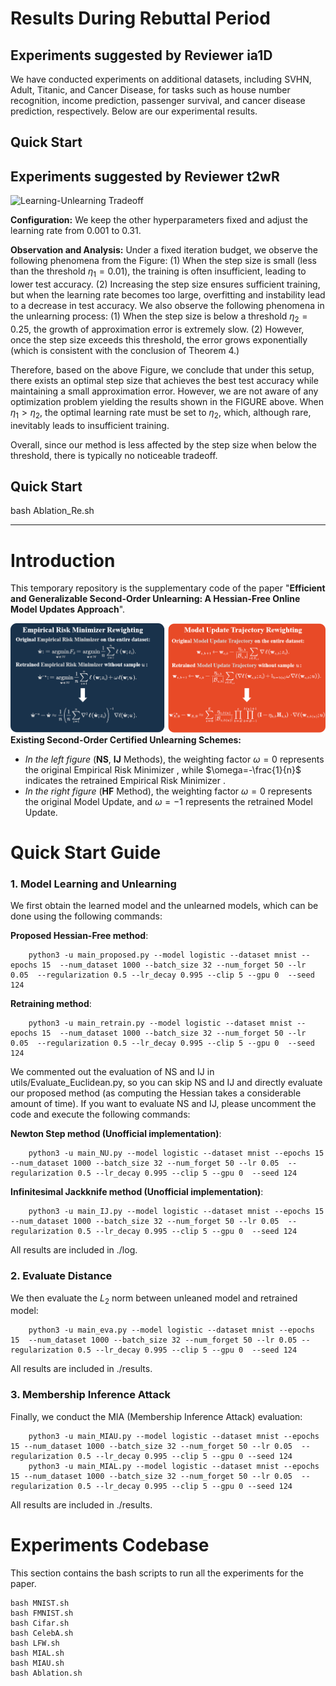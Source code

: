 # Results During Rebuttal Period

## Experiments suggested by  Reviewer ia1D

We have conducted experiments on additional datasets, including SVHN, Adult, Titanic, and Cancer Disease, for tasks such as house number recognition, income prediction, passenger survival, and cancer disease prediction, respectively.
Below are our experimental results.



##  Quick Start


## Experiments suggested by  Reviewer t2wR

![Learning-Unlearning Tradeoff]((un)learn_Tradeoff.svg "Analysis between smaller approximation error and insufficient  model training caused by step size")

**Configuration:** We keep the other hyperparameters fixed and adjust the learning rate from 0.001 to 0.31.

**Observation and Analysis:** Under a fixed iteration budget, we observe the following phenomena from the Figure: (1) When the step size is small (less than the threshold $\eta_1 = 0.01$), the training is often insufficient, leading to lower test accuracy. (2) Increasing the step size ensures sufficient training, but when the learning rate becomes too large, overfitting and instability lead to a decrease in test accuracy. We also observe the following phenomena in the unlearning process: (1) When the step size is below a threshold $\eta_2 = 0.25$, the growth of approximation error is extremely slow. (2) However, once the step size exceeds this threshold, the error grows exponentially (which is consistent with the conclusion of Theorem 4.)

Therefore, based on the above Figure, we conclude that under this setup, there exists an optimal step size that achieves the best test accuracy while maintaining a small approximation error. However, we are not aware of any optimization problem yielding the results shown in the FIGURE above. When $\eta_1 > \eta_2$, the optimal learning rate must be set to $\eta_2$, which, although rare, inevitably leads to insufficient training.

Overall, since our method is less affected by the step size when below the threshold, there is typically no noticeable tradeoff.



##  Quick Start

bash Ablation_Re.sh

------



# Introduction

This temporary repository is the supplementary code of the paper "**Efficient and Generalizable Second-Order Unlearning: A Hessian-Free Online Model Updates Approach**".

![comparison](comparison.png "Exisiting Second-Order Certified Unlearning Schemes")
**Existing Second-Order Certified Unlearning Schemes:** <br>
- *In the left figure* (**NS**, **IJ** Methods), the weighting factor $\omega=0$ represents the original Empirical Risk Minimizer , while $\omega=-\frac{1}{n}$ indicates the retrained Empirical Risk Minimizer . <br>
- *In the right figure* (**HF** Method), the weighting factor $\omega=0$ represents the original Model Update, and $\omega=-1$ represents the retrained Model Update.

# Quick Start Guide
### 1. Model Learning and Unlearning
We first obtain the learned model and the unlearned models, which can be done using the following commands:

**Proposed Hessian-Free method**:

        python3 -u main_proposed.py --model logistic --dataset mnist --epochs 15  --num_dataset 1000 --batch_size 32 --num_forget 50 --lr 0.05  --regularization 0.5 --lr_decay 0.995 --clip 5 --gpu 0  --seed 124
        
**Retraining method**:

        python3 -u main_retrain.py --model logistic --dataset mnist --epochs 15  --num_dataset 1000 --batch_size 32 --num_forget 50 --lr 0.05  --regularization 0.5 --lr_decay 0.995 --clip 5 --gpu 0  --seed 124

We commented out the evaluation of NS and IJ in utils/Evaluate_Euclidean.py, so you can skip NS and IJ and directly evaluate our proposed method (as computing the Hessian takes a considerable amount of time). If you want to evaluate NS and IJ, please uncomment the code and execute the following commands:

**Newton Step method (Unofficial implementation)**:

        python3 -u main_NU.py --model logistic --dataset mnist --epochs 15  --num_dataset 1000 --batch_size 32 --num_forget 50 --lr 0.05  --regularization 0.5 --lr_decay 0.995 --clip 5 --gpu 0  --seed 124

**Infinitesimal Jackknife method (Unofficial implementation)**:

        python3 -u main_IJ.py --model logistic --dataset mnist --epochs 15  --num_dataset 1000 --batch_size 32 --num_forget 50 --lr 0.05  --regularization 0.5 --lr_decay 0.995 --clip 5 --gpu 0  --seed 124

All results are included in ./log.

### 2. Evaluate Distance
We then evaluate the $L_2$ norm between unleaned model and retrained model:

        python3 -u main_eva.py --model logistic --dataset mnist --epochs 15  --num_dataset 1000 --batch_size 32 --num_forget 50 --lr 0.05 --regularization 0.5 --lr_decay 0.995 --clip 5 --gpu 0  --seed 124

All results are included in ./results.


### 3. Membership Inference Attack
Finally, we conduct the MIA (Membership Inference Attack) evaluation:

        python3 -u main_MIAU.py --model logistic --dataset mnist --epochs 15 --num_dataset 1000 --batch_size 32 --num_forget 50 --lr 0.05  --regularization 0.5 --lr_decay 0.995 --clip 5 --gpu 0 --seed 124
        python3 -u main_MIAL.py --model logistic --dataset mnist --epochs 15 --num_dataset 1000 --batch_size 32 --num_forget 50 --lr 0.05  --regularization 0.5 --lr_decay 0.995 --clip 5 --gpu 0 --seed 124

All results are included in ./results.

# Experiments Codebase
This section contains the bash scripts to run all the experiments for the paper.

    bash MNIST.sh
    bash FMNIST.sh
    bash Cifar.sh
    bash CelebA.sh
    bash LFW.sh
    bash MIAL.sh
    bash MIAU.sh
    bash Ablation.sh
